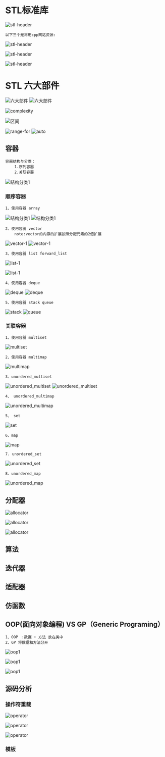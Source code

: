 # STL标准库

![stl-header](./img/STL-HEADERS.png)

    以下三个是常用cpp网站资源:
![stl-header](./img/STL-HEADERS-1.png)

![stl-header](./img/STL-HEADERS-2.png)

![stl-header](./img/STL-HEADERS-3.png)

# STL 六大部件

![六大部件](./img/STL六大部件.png)
![六大部件](./img/STL六大部件-2.png)

![complexity](./img/complexity.png)

![区间](./img/区间.png)

![range-for](./img/range-based.png)
![auto](./img/auto.png)


## 容器

    容器结构与分类：
        1.序列容器
        2.关联容器
![结构分类1](./img/结构分类1.png)

### 顺序容器
    1、使用容器 array

![结构分类1](./img/结构分类1-1.png)
![结构分类1](./img/结构分类1-2.png)
       
    2、使用容器 vector
        note:vector的内存的扩展按照分配元素的2倍扩展

![vector-1](./img/vector-1.png)
![vector-1](./img/vector-2.png)
    
    3、使用容器 list forward_list
![list-1](./img/LIST-1.png)

![list-1](./img/forward_list.png)

    4、使用容器 deque
![deque](./img/deque.png)
![deque](./img/deque-2.png)

    5、使用容器 stack queue

![stack](./img/stack.png)
![queue](./img/queue.png)

### 关联容器
    
    1、使用容器 multiset
![multiset](./img/multiset.png)

    2、使用容器 multimap
![multimap](./img/multimap.png)

    3、unordered_multiset
![unordered_multiset](./img/unordered_multiset.png)
![unordered_multiset](./img/unordered_multiset-2.png)

    4、 unordered_multimap
![unordered_multimap](./img/unordered_multimap.png)

    5、 set
![set](./img/set.png)
    
    6、map
![map](./img/map.png)
    
    7. unordered_set
![unordered_set](./img/unordered_set.png)

    8、unordered_map
![unordered_map](./img/unordered_map.png)


## 分配器

![allocator](./img/allocator.png)

![allocator](./img/allocator-2.png)

![allocator](./img/allocator-3.png)


## 算法

## 迭代器

## 适配器

## 仿函数

## OOP(面向对象编程) VS GP（Generic Programing）

    1、OOP ：数据 + 方法 放在类中
    2、GP 将数据和方法分开

![oop1](./img/OOP1.png)

![oop1](./img/OOP-2.png)

![oop1](./img/OOP-3.png)

## 源码分析

### 操作符重载

![operator](./img/operator-1.png)

![operator](./img/operator-2.png)

![operator](./img/operator-3.png)

### 模板